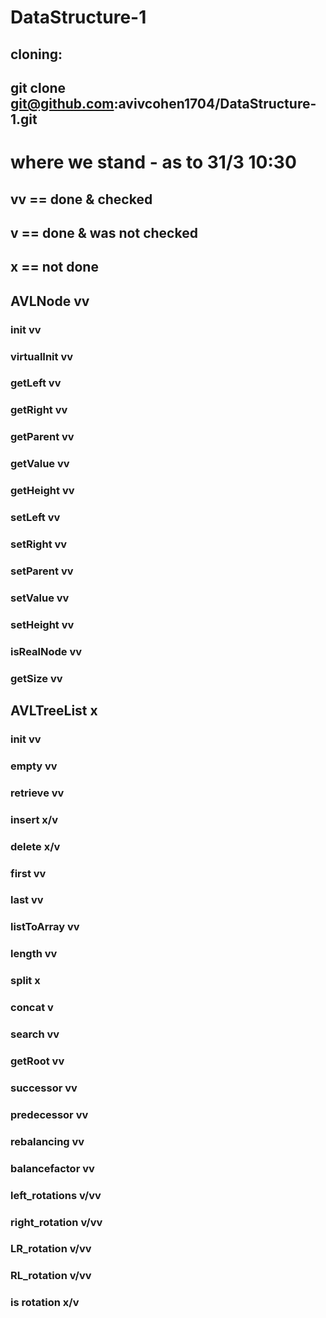 # DataStructure-1

## cloning:
## git clone git@github.com:avivcohen1704/DataStructure-1.git

# where we stand - as to 31/3 10:30
## vv == done & checked
## v == done & was not checked
## x == not done

## AVLNode vv

### init vv
### virtualInit vv
### getLeft vv
### getRight vv
### getParent vv
### getValue vv
### getHeight vv
### setLeft vv
### setRight vv
### setParent vv
### setValue vv
### setHeight vv
### isRealNode vv
### getSize vv

## AVLTreeList x

### init vv
### empty vv
### retrieve vv
### insert x/v
### delete x/v
### first vv
### last vv
### listToArray vv
### length vv
### split x
### concat v
### search vv
### getRoot vv
### successor vv
### predecessor vv
### rebalancing vv
### balancefactor vv
### left_rotations v/vv
### right_rotation v/vv
### LR_rotation v/vv
### RL_rotation v/vv
### is rotation x/v

